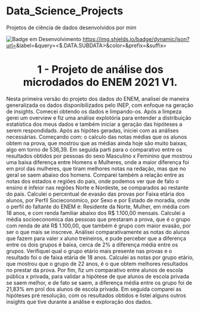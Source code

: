 # Data_Science_Projects
Projetos de ciência de dados desenvolvidos por mim

![Badge em Desenvolvimento](http://img.shields.io/static/v1?label=STATUS&message=V.1&color=GREEN&style=for-the-badge)
https://img.shields.io/badge/dynamic/json?url=<URL>&label=<LABEL>&query=<$.DATA.SUBDATA>&color=<COLOR>&prefix=<PREFIX>&suffix=<SUFFIX>


<h1 align="center">1 - Projeto de análise dos microdados do ENEM 2021 V1.</h1>
Nesta primeira versão do projeto dos dados do ENEM, analisei de maneira generalizada os dados disponibilizados pelo INEP, com enfoque na geração de insights. Comecei obtendo os dados e limpando-os. Após a limpeza gerei um overview e fiz uma análise explotória para entender a distribuição estatística dos meus dados e também iniciar a geração das hipóteses a serem respondidads. Após as hipótes geradas, iniciei com as análises necessárias. Começando com:
 o calculo das notas médias que os alunos obtem na prova, que mostrou que as médias ainda hoje são muito baixas, algo em torno de 536,39. Em seguida parti para o comparativo entre os resultados obtidos por pessoas do sexo Masculino x Feminino que mostrou uma baixa diferença entre Homens e Mulheres, onde a maior diferença foi em prol das mulheres, que tiram melhores notas na redação, mas que no geral se saem abaixo dos homens. Comparei também a relação entre as notas dos estados e regiões do país, onde podemos ver que de fato o ensino é infeior nas regiões Norte e Nordeste, se comparados ao restante do pais. Calculei o percentual de evasão das provas por Faixa etária dos alunos, por Perfil Socieconomico, por Sexo e por Estado de moradia, onde o perfil do faltante do ENEM é: Residente da Norte, Mulher, em média com 18 anos, e com renda familiar abaixo dos R$ 1.100,00 mensais. Calculei a média socioeconomica das pessoas que prestaram a prova, que é o grupo com renda de até R$ 1.100,00, que também é grupo com maior evasão, por ser o que mais se inscreve. Análisei comparativamente as notas do alunos que fazem para valer x aluno treineiros, e pude perceber que a diferença entre os dois grupos é baixa, cerca de 2% a diferença média entre os grupos. Verifiquei qual o grupo etário mais presente nas provas e o resultado foi o de faixa etária de 18 anos. Calculei as notas por grupo etário, que mostrou que o grupo de 22 anos, é o que obtem melhores resultados no prestar da prova. Por fim, fiz um comparativo entre alunos de escola pública x privada, para validar a hipótese de que alunos de escola privada se saem melhor, e de fato se saem, a diferença média entre os grupo foi de 21,83% em prol dos alunos de escola privada. Em seguida comparei as hipóteses pré resolução, com os resultados obtidos e listei alguns outros insights que tive durante a análise e exploração dos dados.
